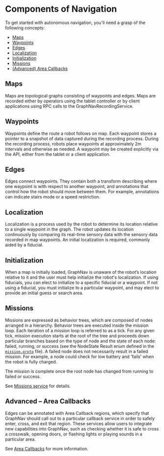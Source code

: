 <!--
Copyright (c) 2022 Boston Dynamics, Inc.  All rights reserved.

Downloading, reproducing, distributing or otherwise using the SDK Software
is subject to the terms and conditions of the Boston Dynamics Software
Development Kit License (20191101-BDSDK-SL).
-->

# Components of Navigation

To get started with autonomous navigation, you'll need a grasp of the following concepts:


*  [Maps](#Maps)
*  [Waypoints](#waypoints)
*  [Edges](#edges)
*  [Localization](#localization)
*  [Initialization](#initialization)
*  [Missions](#missions)
*  [(Advanced) Area Callbacks](#area-callbacks)


<h2 id="maps">Maps</h2>

Maps are topological graphs consisting of waypoints and edges. Maps are recorded either by operators using the tablet controller or by client applications using RPC calls to the GraphNavRecordingService.

<h2 id="waypoints">Waypoints</h2>

Waypoints define the route a robot follows on map. Each waypoint stores a pointer to a snapshot of data captured during the recording process. During the recording process, robots place waypoints at approximately 2m intervals and otherwise as needed. A waypoint may be created explicitly via the API, either from the tablet or a client application.

<h2 id="edges">Edges</h2>

Edges connect waypoints. They contain both a transform describing where one waypoint is with respect to another waypoint, and annotations that control how the robot should move between them. For example, annotations can indicate stairs mode or a speed restriction.

<h2 id="localization">Localization</h2>

Localization is a process used by the robot to determine its location relative to a single waypoint in the graph. The robot updates its location continuously by comparing its real-time sensory data with the sensory data recorded in map waypoints. An initial localization is required, commonly aided by a fiducial.

<h2 id="initialization">Initialization</h2>

When a map is initially loaded, GraphNav is unaware of the robot’s location relative to it and the user must help initialize the robot's localization. If using fiducials, you can elect to initialize to a specific fiducial or a waypoint. If not using a fiducial, you must initialize to a particular waypoint, and may elect to provide an initial guess or search area.

<h2 id="missions">Missions</h2>

Missions are expressed as behavior trees, which are composed of nodes arranged in a hierarchy. Behavior trees are executed inside the mission loop. Each iteration of a mission loop is referred to as a tick. For any given tick, mission execution starts at the root of the tree and proceeds down particular branches based on the type of node and the state of each node: failed, running, or success (see the NodeState Result enum defined in the [`mission.proto`](../../../protos/bosdyn/api/mission/mission.proto) file). A failed node does not necessarily result in a failed mission. For example, a node could check for low battery and 'fails' when the robot is fully charged.

The mission is complete once the root node has changed from running to failed or success.

See [Missions service][missions] for details.

<h2 id="area_callbacks">Advanced – Area Callbacks</h2>

Edges can be annotated with Area Callback regions, which specify that GraphNav should call out to a particular callback service in order to safely enter, cross, and exit that region.  These services allow users to integrate new capabilities into GraphNav, such as checking whether it is safe to cross a crosswalk, opening doors, or flashing lights or playing sounds in a particular area.

See [Area Callbacks][area-callbacks] for more information.


<!--- image and page reference link definitions --->
[autonomous-top]: Readme.md "Spot SDK: Autonomy, GraphNav, and Missions"
[code-examples]: autonomous_navigation_code_examples.md "Autonomous navigation code examples"
[components]: components_of_autonomous_navigation.md "Components of autonomous navigation"
[typical]: typical_autonomous_navigation_use_case.md "Typical autonomous navigation use cases"
[autonomous-services]: autonomous_navigation_services.md "Autonomous navigation services"
[service]: graphnav_service.md "GraphNav service"
[map-structure]: graphnav_map_structure.md "GraphNav map structure"
[initialization]: initialization.md "Initialization"
[localization]: localization.md "Localization"
[area-callbacks]: graphnav_area_callbacks.md "Area Callbacks"
[locomotion]: graphnav_and_robot_locomotion.md "GraphNav and robot locomotion"
[missions]: missions_service.md "Missions service"
